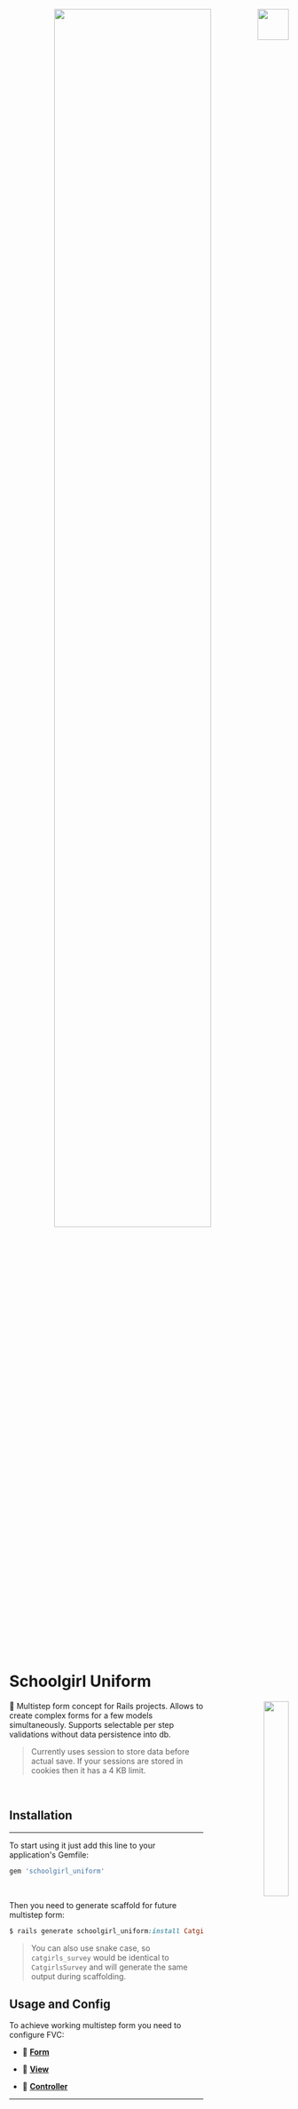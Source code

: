 <p align="right">
  <a href="https://rubygems.org/gems/schoolgirl_uniform"><img align="right" src="https://user-images.githubusercontent.com/2478436/51829691-c55cc000-22f6-11e9-99a5-42f88a8f2a55.png" width="56" height="56" /></a>
</p>
<p align="center">
  <a href="#">
    <img align="center" width="75%" src="https://user-images.githubusercontent.com/2478436/210048098-9d09b442-f057-42e1-b77b-94277928e452.png"/> 
  </a>
</p>
<br>

# Schoolgirl Uniform

<p align="right">
  <a href="#schoolgirl-uniform">
    <img align="right" width="30%" src="https://user-images.githubusercontent.com/2478436/210023063-339c9be3-5ac3-4d9b-87a1-60d1d8462861.png"/> 
  </a>
</p>

:feet: Multistep form concept for Rails projects. Allows to create complex forms for a few models simultaneously. Supports selectable per step validations without data persistence into db.
> Currently uses session to store data before actual save. If your sessions are stored in cookies then it has a 4 KB limit.

<br>

<h2 style="border-bottom: 0">Installation</h2>
<hr>

To start using it just add this line to your application's Gemfile:

```ruby
gem 'schoolgirl_uniform'
```
<br>

Then you need to generate scaffold for future multistep form:

```ruby
$ rails generate schoolgirl_uniform:install CatgirlsSurvey
```

> You can also use snake case, so `catgirls_survey` would be identical to `CatgirlsSurvey` and will generate the same output during scaffolding.


## Usage and Config

To achieve working multistep form you need to configure FVC:

- :womans_clothes: [**Form**](#womans_clothes-form)

- :dress: [**View**](#dress-view)

- :school_satchel: [**Controller**](#school_satchel-controller)
<hr>

<p align="center">
  <a href="#">
    <img align="center" width="75%" src="https://user-images.githubusercontent.com/2478436/210439098-6230592e-4e94-4236-88e6-70d162d5369a.png"/> 
  </a>
</p>

### :womans_clothes: Form
    e.g. CatgirlsSurveyForm - app/forms/catgirls_survey_form.rb

1. Declare the steps and details if needed in your form:

  ```ruby
  steps %w[first second third]

  def self.steps_details
    {
      first: 'Credentials',                   # direct title
      second: { title: 'Personal Details' },  # title via key
      third: { title: 'Contact Information', description: 'Some cool info we want you to provide' } # title and description, can be more fields...
    }
  end
  ```
2. Define form fields:
  ```ruby
  attribute :username,         :string
  attribute :password,         :string

  attribute :date_of_birth,    :date
  attribute :gender,           :string
  attribute :favourite_color,  :string
  attribute :device_type,      :string

  attribute :email,            :string
  attribute :phone_number,     :string
  attribute :country,          :string
  attribute :city,             :string
  attribute :address_field_1,  :string
  attribute :address_field_2,  :string
  attribute :zip_code,         :string
  ```

3. Use block validations with step condition to group needed checks:
  ```ruby
  with_options if: :first? do |step|
    step.validates :username, presence: true, length: 3..10
    step.validate :custom_username_validation
    ...
  end

  with_options if: :second? do |step|
    step.validates :date_of_birth, presence: true
    step.validate :custom_date_of_birth_validation
    ...
  end
  ```
4. Inside `save!` method build your records, set them with form attributes and save. \
   Use `.save!(validate: false)` to skip native validations on model. \
   In order to return the result declare attr_reader and set the `@identifier` or similar variables with created records reference/references 
   
   ( e.g. simple `1234` or complex `{user_id: 1234, personal_data_id: 5678}` )
  
  ```ruby

  attr_reader :identifier

  # multiple
  # attr_reader :user_id
  # attr_reader :contact_info_id

  def save!
    user.save!(validate: false)
    personal_detail.save!(validate: false)
    contact_info.save!(validate: false)
    @identifier = user.id

    # multiple
    # @identifier = {user_id: user.id, contact_info_id: contact_info.id}
    # or
    # @user_id = user.id
    # @contact_info_id = contact_info.id
  end
  ```
### :dress: View
 - Scaffolding will generate example structure of view files:
    - _show.html.erb_
    - _finish.html.erb_
    - __wizard.html.erb_
    - __form_errors.html.erb_
    
    and steps/:
    - __first.html.erb_
    - __second.html.erb_
    - __third.html.erb_

:exclamation: Please notice that **_show_** and **_finish_** are action views, others are partials. \
:art: Feel free to modify html and styles around the form.

#### :infinity: Steps

By default Scaffolding generates 3 steps, but you can modify, delete or add new steps. \
Just make sure that steps are **__partials_** and match corresponded names inside **_Form_** (e.g. CatgirlsSurveyForm): 

  ```ruby
  # app/views/catgirls_survey/steps/_first.html.erb
  
  <%= form.label :username %>
  <%= form.text_field :username %>
  <br>
  <%= form.label :password %>
  <%= form.text_field :password %>
  ```


### :school_satchel: Controller
e.g. CatgirlsSurveyController - app/controllers/catgirls_survey_controller.rb

Fetch resource(s) from DB using `identifier`, which you set in `.save!`
```ruby
  def finish
    @record = User.find_by(uuid: params[:identifier])
    ...
    # or if you have a few identifiers
    ...
    @record1 = Book.find_by(title: params[:identifier][:title])
    @record2 = Author.find_by(id: params[:identifier][:author_id])
  end
```
 
 
## Contributing

Bug reports and pull requests are welcome on GitHub at https://github.com/vergilet/schoolgirl_uniform
    
Feel free to contribute:
1. Fork it (https://github.com/vergilet/schoolgirl_uniform/fork)
2. Create your feature branch (git checkout -b my-new-feature)
3. Commit your changes (git commit -am 'Add some feature')
4. Push to the branch (git push origin my-new-feature)
5. Create new Pull Request



## License
The gem is available as open source under the terms of the MIT License.

Copyright © 2016 Yaro.

[![GitHub license](https://img.shields.io/badge/license-MIT-brightgreen)](https://raw.githubusercontent.com/vergilet/schoolgirl_uniform/master/LICENSE)

